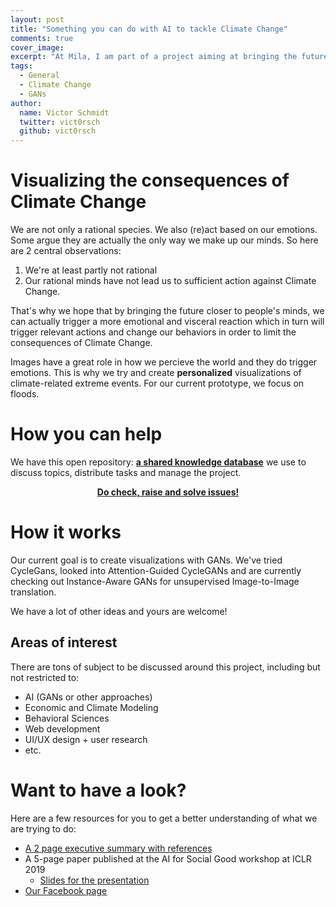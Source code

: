 ```yaml
---
layout: post
title: "Something you can do with AI to tackle Climate Change"
comments: true
cover_image: 
excerpt: "At Mila, I am part of a project aiming at bringing the future closer to people so that they can act on it"
tags:
  - General
  - Climate Change
  - GANs
author:
  name: Victor Schmidt
  twitter: vict0rsch
  github: vict0rsch
---
```


# Visualizing the consequences of Climate Change

We are not only a rational species. We also (re)act based on our emotions. Some argue they are actually the only way we make up our minds. So here are 2 central observations: 

1. We're at least partly not rational
2. Our rational minds have not lead us to sufficient action against Climate Change.

That's why we hope that by bringing the future closer to people's minds, we can actually trigger a more emotional and visceral reaction which in turn will trigger relevant actions and change our behaviors in order to limit the consequences of Climate Change.

Images have a great role in how we percieve the world and they do trigger emotions. This is why we try and create **personalized** visualizations of climate-related extreme events. For our current prototype, we focus on floods.

# How you can help

We have this open repository: [**a shared knowledge database**](https://github.com/cc-ai/kdb) we use to discuss topics, distribute tasks and manage the project.

<p align="center"><a href="https://github.com/cc-ai/kdb/issues"><strong>Do check, raise and solve issues!</strong></a></p>

# How it works

Our current goal is to create visualizations with GANs. We've tried CycleGans, looked into Attention-Guided CycleGANs and are currently checking out Instance-Aware GANs for unsupervised Image-to-Image translation. 

We have a lot of other ideas and yours are welcome!

## Areas of interest

There are tons of subject to be discussed around this project, including but not restricted to:

* AI (GANs or other approaches)
* Economic and Climate Modeling
* Behavioral Sciences
* Web development 
* UI/UX design + user research
* etc.

# Want to have a look?

Here are a few resources for you to get a better understanding of what we are trying to do:

* [A 2 page executive summary with references](https://docs.google.com/document/d/1WQtugSBgMVB-i0RhgCg_qaP7WDj7aimWvpZytKTEqY4/edit)
* A 5-page paper published at the AI for Social Good workshop at ICLR 2019
  * [Slides for the presentation](https://docs.google.com/presentation/d/102ls8OLOEnpAJtplqChALnBt_qxZz_NhqvPQebXbyNM/edit?usp=sharing)
* [Our Facebook page](https://www.facebook.com/climatechangeai)